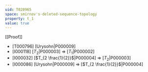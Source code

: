 ```yaml
---
uid: T020965
space: smirnov's-deleted-sequence-topology
property: t_1
value: true
---
```

[[Proof]]

* [T000796] [Urysohn|P000009]
* [I000118] [$T_2$|P000003] => [$T_1$|P000002]
* [I000032] [$T_{2 \frac{1}{2}}$|P000004] => [$T_2$|P000003]
* [I000086] [Urysohn|P000009] => [$T_{2 \frac{1}{2}}$|P000004]

